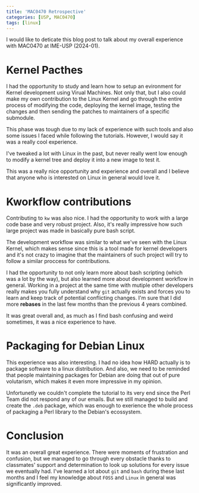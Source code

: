 ```yaml
---
title: 'MAC0470 Retrospective'
categories: [USP, MAC0470]
tags: [linux]
---
```


I would like to deticate this blog post to talk about my overall
experience with MAC0470 at IME-USP (2024-01).

# Kernel Pacthes

I had the opportunity to study and learn how to setup an evironment
for Kernel development using Virual Machines. Not only that, but I also
could make my own contribution to the Linux Kernel and go through the
entire process of modifying the code, deploying the kernel image,
testing the changes and then sending the patches to maintainers of
a specific submodule.

This phase was tough due to my lack of experience with such tools and
also some issues I faced while following the tutorials. However, I would
say it was a really cool experience.

I've tweaked a lot with Linux in the past, but never really went low
enough to modify a kernel tree and deploy it into a new image to test it.

This was a really nice opportunity and experience and overall and I believe
that anyone who is interested on Linux in general would love it.

# Kworkflow contributions

Contributing to `kw` was also nice. I had the opportunity to work with
a large code base and very robust project. Also, it's really impressive how
such large project was made in basically pure bash script.

The development workflow was similar to what we've seen with the Linux Kernel,
which makes sense since this is a tool made for kernel developers and it's
not crazy to imagine that the maintainers of such project will try to follow
a similar proccess for contributions.

I had the opportunity to not only learn more about bash scripting (which was a lot
by the way), but also learned more about development workflow in general.
Working in a project at the same time with mutiple other developers really makes
you fully understand why `git` actually exists and forces you to learn and keep track
of potential conflicting changes. I'm sure that I did more **rebases** in the last
few months than the previous 4 years combined.

It was great overall and, as much as I find bash confusing and weird sometimes,
it was a nice experience to have.

# Packaging for Debian Linux

This experience was also interesting. I had no idea how HARD actually is
to package software to a linux distribution. And also, we need to be reminded
that people maintaining packages for Debian are doing that out of pure volutarism,
which makes it even more impressive in my opinion.

Unfortunetly we couldn't complete the tutorial to its very end since the Perl Team
did not respond any of our emails. But we still managed to build and create the `.deb`
package, which was enough to exerience the whole process of packaging a Perl library
to the Debian's ecossystem.

# Conclusion

It was an overall great experience. There were moments of frustration and confusion,
but we managed to go through every obstacle thanks to classmates' support and determination
to look up solutions for every issue we eventually had. I've learned a lot about `git` and
`bash` during these last months and I feel my knowledge about `FOSS` and `Linux` in general
was significantly improved.
